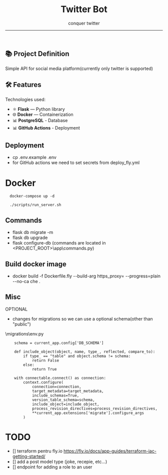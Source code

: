 <h1 align="center">
<br>
Twitter Bot
</h1>

<p align="center">conquer twitter</p>

<hr />
<br />


## 📚 Project Definition

Simple API for social media platform(currently only twitter is supported)


## 🛠️ Features

Technologies used:

- ⚛️ **Flask** — Python library
- 🌐 **Docker** — Containerization
- 📊 **PostgreSQL** - Database
- 📊 **GitHub Actions** - Deployment

## Deployment
* cp .env.example .env
* for GitHub actions we need to set secrets from deploy_fly.yml

# Docker
```
  docker-compose up -d
```
```
  ./scripts/run_server.sh
```


## Commands
* flask db migrate -m <message> 
* flask db upgrade
* flask configure-db (commands are located in <PROJECT_ROOT>\app\commands.py)

## Build docker image
* docker build -f Dockerfile.fly --build-arg https_proxy=<proxy> --progress=plain --no-ca che .

## Misc
OPTIONAL
* changes for migrations so we can use a optional schema(other than "public")

\migrations\env.py
```
    schema = current_app.config['DB_SCHEMA']

    def include_object(object, name, type_, reflected, compare_to):
        if type_ == "table" and object.schema != schema:
            return False
        else:
            return True

    with connectable.connect() as connection:
        context.configure(
            connection=connection,
            target_metadata=target_metadata,
            include_schemas=True,
            version_table_schema=schema,
            include_object=include_object,
            process_revision_directives=process_revision_directives,
            **current_app.extensions['migrate'].configure_args
        )
```

# TODO
- [] terraform pentru fly.io https://fly.io/docs/app-guides/terraform-iac-getting-started/
- [] add a post model type (joke, recepie, etc...)
- [] endpoint for adding a role to an user